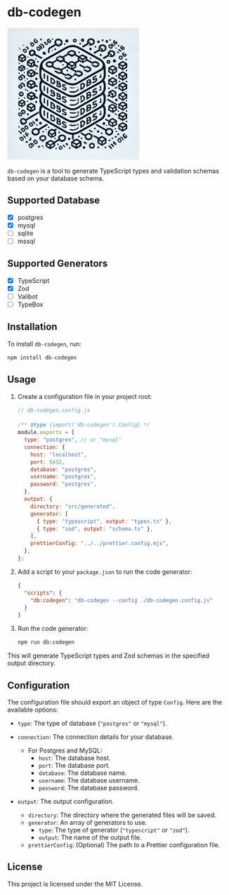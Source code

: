 # db-codegen

<img src="./db-codegen.png" alt="db-codegen" width="300"/>

`db-codegen` is a tool to generate TypeScript types and validation schemas based on your database schema.

## Supported Database

- [x] postgres
- [x] mysql
- [ ] sqlite
- [ ] mssql

## Supported Generators

- [x] TypeScript
- [x] Zod
- [ ] Valibot
- [ ] TypeBox

## Installation

To install `db-codegen`, run:

```bash
npm install db-codegen
```

## Usage

1. Create a configuration file in your project root:

   ```js
   // db-codegen.config.js

   /** @type {import('db-codegen').Config} */
   module.exports = {
     type: "postgres", // or "mysql"
     connection: {
       host: "localhost",
       port: 5432,
       database: "postgres",
       username: "postgres",
       password: "postgres",
     },
     output: {
       directory: "src/generated",
       generator: [
         { type: "typescript", output: "types.ts" },
         { type: "zod", output: "schema.ts" },
       ],
       prettierConfig: "../../prettier.config.mjs",
     },
   };
   ```

2. Add a script to your `package.json` to run the code generator:

   ```json
   {
     "scripts": {
       "db:codegen": "db-codegen --config ./db-codegen.config.js"
     }
   }
   ```

3. Run the code generator:

   ```bash
   npm run db:codegen
   ```

This will generate TypeScript types and Zod schemas in the specified output directory.

## Configuration

The configuration file should export an object of type `Config`. Here are the available options:

- `type`: The type of database (`"postgres"` or `"mysql"`).
- `connection`: The connection details for your database.

  - For Postgres and MySQL:
    - `host`: The database host.
    - `port`: The database port.
    - `database`: The database name.
    - `username`: The database username.
    - `password`: The database password.

- `output`: The output configuration.
  - `directory`: The directory where the generated files will be saved.
  - `generator`: An array of generators to use.
    - `type`: The type of generator (`"typescript"` or `"zod"`).
    - `output`: The name of the output file.
  - `prettierConfig`: (Optional) The path to a Prettier configuration file.

## License

This project is licensed under the MIT License.
